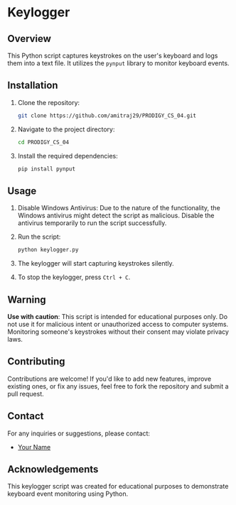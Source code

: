 # Keylogger

## Overview

This Python script captures keystrokes on the user's keyboard and logs them into a text file. It utilizes the `pynput` library to monitor keyboard events.

## Installation

1. Clone the repository:
    ```bash
    git clone https://github.com/amitraj29/PRODIGY_CS_04.git
    ```

2. Navigate to the project directory:
    ```bash
    cd PRODIGY_CS_04
    ```

3. Install the required dependencies:
    ```bash
    pip install pynput
    ```

## Usage

1. Disable Windows Antivirus:
    Due to the nature of the functionality, the Windows antivirus might detect the script as malicious. Disable the antivirus temporarily to run the script successfully.

2. Run the script:
    ```bash
    python keylogger.py
    ```

3. The keylogger will start capturing keystrokes silently.

4. To stop the keylogger, press `Ctrl + C`.

## Warning

**Use with caution**: This script is intended for educational purposes only. Do not use it for malicious intent or unauthorized access to computer systems. Monitoring someone's keystrokes without their consent may violate privacy laws.

## Contributing

Contributions are welcome! If you'd like to add new features, improve existing ones, or fix any issues, feel free to fork the repository and submit a pull request.

## Contact

For any inquiries or suggestions, please contact:

- [Your Name](mailto:amitrajkarmakar29@gmail.com)

## Acknowledgements

This keylogger script was created for educational purposes to demonstrate keyboard event monitoring using Python.
